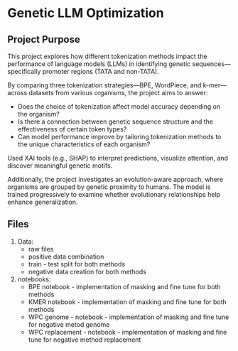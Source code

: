 # Genetic LLM Optimization

## Project Purpose

This project explores how different tokenization methods impact the performance of language models (LLMs) in identifying genetic sequences—specifically promoter regions (TATA and non-TATA).

By comparing three tokenization strategies—BPE, WordPiece, and k-mer—across datasets from various organisms, the project aims to answer:

* Does the choice of tokenization affect model accuracy depending on the organism?
* Is there a connection between genetic sequence structure and the effectiveness of certain token types?
* Can model performance improve by tailoring tokenization methods to the unique characteristics of each organism?

Used XAI tools (e.g., SHAP) to interpret predictions, visualize attention, and discover meaningful genetic motifs.

Additionally, the project investigates an evolution-aware approach, where organisms are grouped by genetic proximity to humans. The model is trained progressively to examine whether evolutionary relationships help enhance generalization.

## Files
1. Data:
   * raw files
   * positive data combination
   * train - test split for both methods 
   * negative data creation for both methods
3. notebooks:
    * BPE notebook - implementation of masking and fine tune for both methods
    * KMER notebook - implementation of masking and fine tune for both methods
    * WPC genome - notebook - implementation of masking and fine tune for negative metod genome
    * WPC replacement - notebook - implementation of masking and fine tune for negative method replacement
